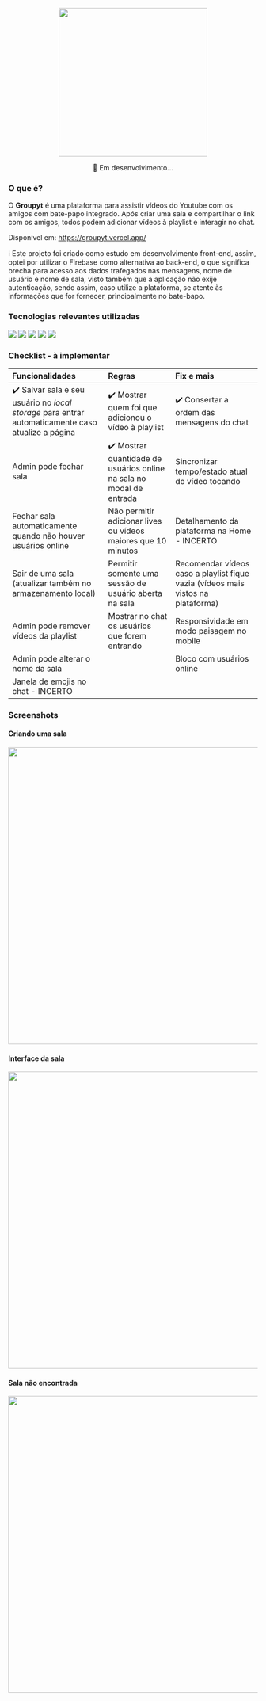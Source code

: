 <p align=center>
<img width='300px' src='https://i.imgur.com/EOXaMKs.png' />
</p>
<p align=center>
🚧 Em desenvolvimento...
</p>

### O que é?
O <b>Groupyt</b> é uma plataforma para assistir vídeos do Youtube com os amigos com bate-papo integrado. Após criar uma sala e compartilhar o link com os amigos, todos podem adicionar vídeos à playlist e interagir no chat.

Disponível em: https://groupyt.vercel.app/

ℹ️ Este projeto foi criado como estudo em desenvolvimento front-end, assim, optei por utilizar o Firebase como alternativa ao back-end, o que significa brecha para acesso aos dados trafegados nas mensagens, nome de usuário e nome de sala, visto também que a aplicação não exije autenticação, sendo assim, caso utilize a plataforma, se atente às informações que for fornecer, principalmente no bate-bapo.

### Tecnologias relevantes utilizadas
<a href='https://nextjs.org/'><img src='https://user-images.githubusercontent.com/56923620/187099131-7cde5bf0-6e1f-4e36-b973-794dd9f7af72.png' /></a>
<a href='https://firebase.google.com/'><img src='https://user-images.githubusercontent.com/56923620/187099147-d4beff2b-157c-44cd-a263-54b91257492b.png' /></a>
<a href='https://www.typescriptlang.org/'><img src='https://user-images.githubusercontent.com/56923620/187099152-b827cf48-770b-40e7-b995-a3c8682b145a.png' /></a>
<a href='https://axios-http.com/ptbr/docs/intro'><img src='https://user-images.githubusercontent.com/56923620/187099154-49ef70eb-6ce8-4da3-a43b-5be00413ff75.png' /></a>
<a href='https://styled-components.com/'><img src='https://user-images.githubusercontent.com/56923620/187099155-e30596c7-fd0a-45d9-ab10-a5ad24cbc37e.png' /></a>

### Checklist - à implementar

| Funcionalidades | Regras | Fix e mais |
|:---------------------------------------------------------------------------------------------------------|:---------------|:-------|
| ✔️ Salvar sala e seu usuário no <i>local storage</i> para entrar automaticamente caso atualize a página | ✔️ Mostrar quem foi que adicionou o vídeo à playlist | ✔️ Consertar a ordem das mensagens do chat |
| Admin pode fechar sala | ✔️ Mostrar quantidade de usuários online na sala no modal de entrada | Sincronizar tempo/estado atual do vídeo tocando |
| Fechar sala automaticamente quando não houver usuários online | Não permitir adicionar lives ou vídeos maiores que 10 minutos | Detalhamento da plataforma na Home - INCERTO |
| Sair de uma sala (atualizar também no armazenamento local) | Permitir somente uma sessão de usuário aberta na sala | Recomendar vídeos caso a playlist fique vazia (vídeos mais vistos na plataforma) |
| Admin pode remover vídeos da playlist | Mostrar no chat os usuários que forem entrando | Responsividade em modo paisagem no mobile |
| Admin pode alterar o nome da sala |  | Bloco com usuários online |
| Janela de emojis no chat - INCERTO |  |  |

### Screenshots
#### Criando uma sala
<img width='600px' src='https://user-images.githubusercontent.com/56923620/187014404-e689c33d-fc53-4f4f-b0b1-1caba0242cad.png' />

#### Interface da sala
<img width='600px' src='https://user-images.githubusercontent.com/56923620/187014627-3b229398-10f2-486a-b0c4-cac5f7e8d63d.png' />

#### Sala não encontrada 
<img width='600px' src='https://user-images.githubusercontent.com/56923620/187014662-11b23097-f05d-4ba0-a2ce-eb8a1f65c25a.png' />

